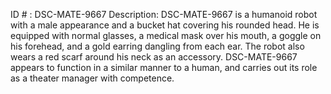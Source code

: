 ID # : DSC-MATE-9667
Description: DSC-MATE-9667 is a humanoid robot with a male appearance and a bucket hat covering his rounded head. He is equipped with normal glasses, a medical mask over his mouth, a goggle on his forehead, and a gold earring dangling from each ear. The robot also wears a red scarf around his neck as an accessory. DSC-MATE-9667 appears to function in a similar manner to a human, and carries out its role as a theater manager with competence.